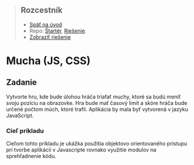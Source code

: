 <div class="hidden">

> ## Rozcestník
> - [Späť na úvod](../../README.md)
> - Repo: [Štartér](/../../tree/main/js-a-css/fly), [Riešenie](/../../tree/solution/js-a-css/fly).
> - [Zobraziť riešenie](riesenie.md)

</div>

# Mucha (JS, CSS)

## Zadanie

Vytvorte hru, kde bude úlohou hráča triafať muchy, ktoré sa budú meniť svoju pozíciu na obrazovke. Hra bude mať časový
limit a skóre hráča bude určené počtom múch, ktoré trafil. Aplikácia by mala byť vytvorená v jazyku JavaScript.

### Cieľ príkladu

Cieľom tohto príkladu je ukážka použitia objektovo orientovaného prístupu pri tvorbe aplikácií v Javascripte rovnako
využitie modulov na sprehľadnenie kódu.